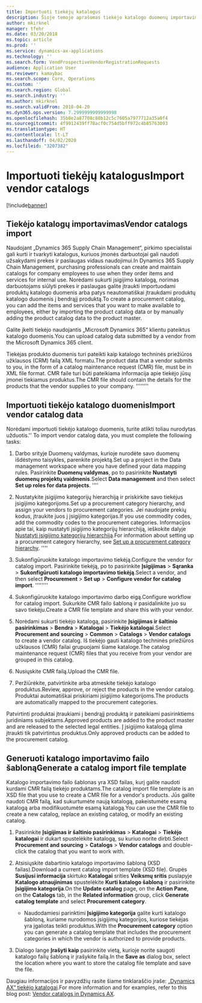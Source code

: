 ```yaml
---
title: Importuoti tiekėjų katalogus
description: Šioje temoje aprašomas tiekėjo katalogo duomenų importavimo procesas.
author: mkirknel
manager: tfehr
ms.date: 03/20/2018
ms.topic: article
ms.prod: ''
ms.service: dynamics-ax-applications
ms.technology: ''
ms.search.form: VendProspectiveVendorRegistrationRequests
audience: Application User
ms.reviewer: kamaybac
ms.search.scope: Core, Operations
ms.custom: ''
ms.search.region: Global
ms.search.industry: ''
ms.author: mkirknel
ms.search.validFrom: 2018-04-20
ms.dyn365.ops.version: 7.2999999999999998
ms.openlocfilehash: 35b8e2a87708c88b12c5c7605a7977712a35a0f4
ms.sourcegitcommit: 4f9912439ff78acf0c754d5bff972c4b85763093
ms.translationtype: HT
ms.contentlocale: lt-LT
ms.lasthandoff: 04/02/2020
ms.locfileid: "3207382"
---
```

# <a name="import-vendor-catalogs"></a><span data-ttu-id="6dde1-103">Importuoti tiekėjų katalogus</span><span class="sxs-lookup"><span data-stu-id="6dde1-103">Import vendor catalogs</span></span>
[!include[banner](../includes/banner.md)]

## <a name="vendor-catalogs-import"></a><span data-ttu-id="6dde1-104">Tiekėjo katalogų importavimas</span><span class="sxs-lookup"><span data-stu-id="6dde1-104">Vendor catalogs import</span></span>

<span data-ttu-id="6dde1-105">Naudojant „Dynamics 365 Supply Chain Management“, pirkimo specialistai gali kurti ir tvarkyti katalogus, kuriuos įmonės darbuotojai gali naudoti užsakydami prekes ir paslaugas vidaus naudojimui.</span><span class="sxs-lookup"><span data-stu-id="6dde1-105">In Dynamics 365 Supply Chain Management, purchasing professionals can create and maintain catalogs for company employees to use when they order items and services for internal use.</span></span> <span data-ttu-id="6dde1-106">Norėdami sukurti įsigijimo katalogą, norimas darbuotojams siūlyti prekes ir paslaugas galite įtraukti importuodami produktų katalogo duomenis arba patys neautomatiškai įtraukdami produktų katalogo duomenis į bendrąjį produktą.</span><span class="sxs-lookup"><span data-stu-id="6dde1-106">To create a procurement catalog, you can add the items and services that you want to make available to employees, either by importing the product catalog data or by manually adding the product catalog data to the product master.</span></span> 

<span data-ttu-id="6dde1-107">Galite įkelti tiekėjo naudojantis „Microsoft Dynamics 365“ klientu pateiktus katalogo duomenis.</span><span class="sxs-lookup"><span data-stu-id="6dde1-107">You can upload catalog data submitted by a vendor from the Microsoft Dynamics 365 client.</span></span>

<span data-ttu-id="6dde1-108">Tiekėjas produkto duomenis turi pateikti kaip katalogo techninės priežiūros užklausos (CRM) failą XML formatu.</span><span class="sxs-lookup"><span data-stu-id="6dde1-108">The product data that a vendor submits to you, in the form of a catalog maintenance request (CMR) file, must be in XML file format.</span></span> <span data-ttu-id="6dde1-109">CMR faile turi būti pateikiama informacija apie tiekėjo jūsų įmonei tiekiamus produktus.</span><span class="sxs-lookup"><span data-stu-id="6dde1-109">The CMR file should contain the details for the products that the vendor supplies to your company.</span></span>
<span data-ttu-id="6dde1-110">''''</span><span class="sxs-lookup"><span data-stu-id="6dde1-110">''''</span></span>
## <a name="import-vendor-catalog-data"></a><span data-ttu-id="6dde1-111">Importuoti tiekėjo katalogo duomenis</span><span class="sxs-lookup"><span data-stu-id="6dde1-111">Import vendor catalog data</span></span>
<span data-ttu-id="6dde1-112">Norėdami importuoti tiekėjo katalogo duomenis, turite atlikti toliau nurodytas užduotis.</span><span class="sxs-lookup"><span data-stu-id="6dde1-112">'' To import vendor catalog data, you must complete the following tasks:</span></span>

1.  <span data-ttu-id="6dde1-113">Darbo srityje Duomenų valdymas, kurioje nurodėte savo duomenų išdėstymo taisykles, parenkite projektą.</span><span class="sxs-lookup"><span data-stu-id="6dde1-113">Set up a project in the Data management workspace where you have defined your data mapping rules.</span></span> <span data-ttu-id="6dde1-114">Pasirinkite **Duomenų valdymas**, po to pasirinkite **Nustatyti duomenų projektų vaidmenis**.</span><span class="sxs-lookup"><span data-stu-id="6dde1-114">Select **Data management** and then select **Set up roles for data projects**.</span></span> 
    <span data-ttu-id="6dde1-115">''</span><span class="sxs-lookup"><span data-stu-id="6dde1-115">''</span></span>
2.  <span data-ttu-id="6dde1-116">Nustatykite įsigijimo kategorijų hierarchiją ir priskirkite savo tiekėjus įsigijimo kategorijoms.</span><span class="sxs-lookup"><span data-stu-id="6dde1-116">Set up a procurement category hierarchy, and assign your vendors to procurement categories.</span></span> <span data-ttu-id="6dde1-117">Jei naudojate prekių kodus, įtraukite juos į įsigijimo kategorijas.</span><span class="sxs-lookup"><span data-stu-id="6dde1-117">If you use commodity codes, add the commodity codes to the procurement categories.</span></span> <span data-ttu-id="6dde1-118">Informacijos apie tai, kaip nustatyti įsigijimo kategorijų hierarchiją, ieškokite dalyje [Nustatyti įsigijimo kategorijų hierarchiją](../procurement/tasks/set-up-procurement-category-hierarchy.md).</span><span class="sxs-lookup"><span data-stu-id="6dde1-118">For information about setting up a procurement category hierarchy, see [Set up a procurement category hierarchy](../procurement/tasks/set-up-procurement-category-hierarchy.md).</span></span>
    <span data-ttu-id="6dde1-119">''</span><span class="sxs-lookup"><span data-stu-id="6dde1-119">''</span></span>
3.  <span data-ttu-id="6dde1-120">Sukonfigūruokite katalogo importavimo tiekėją.</span><span class="sxs-lookup"><span data-stu-id="6dde1-120">Configure the vendor for catalog import.</span></span> <span data-ttu-id="6dde1-121">Pasirinkite tiekėją, po to pasirinkite **Įsigijimas** > **Sąranka** > **Sukonfigūruoti katalogo importavimo tiekėją**.</span><span class="sxs-lookup"><span data-stu-id="6dde1-121">Select a vendor, and then select **Procurement** > **Set up** > **Configure vendor for catalog import**.</span></span>
<span data-ttu-id="6dde1-122">''''</span><span class="sxs-lookup"><span data-stu-id="6dde1-122">''''</span></span>
4.  <span data-ttu-id="6dde1-123">Sukonfigūruokite katalogo importavimo darbo eigą.</span><span class="sxs-lookup"><span data-stu-id="6dde1-123">Configure workflow for catalog import.</span></span> <span data-ttu-id="6dde1-124">Sukurkite CMR failo šabloną ir pasidalinkite juo su savo tiekėju.</span><span class="sxs-lookup"><span data-stu-id="6dde1-124">Create a CMR file template and share this with your vendor.</span></span>

5.  <span data-ttu-id="6dde1-125">Norėdami sukurti tiekėjo katalogą, pasirinkite **Įsigijimas ir šaltinio pasirinkimas** \> **Bendra** \> **Katalogai** \> **Tiekėjo katalogai**.</span><span class="sxs-lookup"><span data-stu-id="6dde1-125">Select **Procurement and sourcing** \> **Common** \> **Catalogs** \> **Vendor catalogs** to create a vendor catalog.</span></span> <span data-ttu-id="6dde1-126">Iš tiekėjo gauti katalogo techninės priežiūros užklausos (CMR) failai grupuojami šiame kataloge.</span><span class="sxs-lookup"><span data-stu-id="6dde1-126">The catalog maintenance request (CMR) files that you receive from your vendor are grouped in this catalog.</span></span> 

6.  <span data-ttu-id="6dde1-127">Nusiųskite CMR failą.</span><span class="sxs-lookup"><span data-stu-id="6dde1-127">Upload the CMR file.</span></span>

7.  <span data-ttu-id="6dde1-128">Peržiūrėkite, patvirtinkite arba atmeskite tiekėjo katalogo produktus.</span><span class="sxs-lookup"><span data-stu-id="6dde1-128">Review, approve, or reject the products in the vendor catalog.</span></span> <span data-ttu-id="6dde1-129">Produktai automatiškai priskiriami įsigijimo kategorijoms.</span><span class="sxs-lookup"><span data-stu-id="6dde1-129">The products are automatically mapped to the procurement categories.</span></span> 
    
<span data-ttu-id="6dde1-130">Patvirtinti produktai įtraukiami į bendrąjį produktą ir pateikiami pasirinktiems juridiniams subjektams.</span><span class="sxs-lookup"><span data-stu-id="6dde1-130">Approved products are added to the product master and are released to the selected legal entities.</span></span> <span data-ttu-id="6dde1-131">Į įsigijimo katalogą glima įtraukti tik patvirtintus produktus.</span><span class="sxs-lookup"><span data-stu-id="6dde1-131">Only approved products can be added to the procurement catalog.</span></span>

## <a name="generate-a-catalog-import-file-template"></a><span data-ttu-id="6dde1-132">Generuoti katalogo importavimo failo šabloną</span><span class="sxs-lookup"><span data-stu-id="6dde1-132">Generate a catalog import file template</span></span>

<span data-ttu-id="6dde1-133">Katalogo importavimo failo šablonas yra XSD failas, kurį galite naudoti kurdami CMR failą tiekėjo produktams.</span><span class="sxs-lookup"><span data-stu-id="6dde1-133">The catalog import file template is an XSD file that you use to create a CMR file for a vendor's products.</span></span> <span data-ttu-id="6dde1-134">Jūs galite naudoti CMR failą, kad sukurtumėte naują katalogą, pakeistumėte esamą katalogą arba modifikuotumėte esamą katalogą.</span><span class="sxs-lookup"><span data-stu-id="6dde1-134">You can use the CMR file to create a new catalog, replace an existing catalog, or modify an existing catalog.</span></span>

1.  <span data-ttu-id="6dde1-135">Pasirinkite **Įsigijimas ir šaltinio pasirinkimas** \> **Katalogai** \> **Tiekėjo katalogai** ir dukart spustelėkite katalogą, su kuriuo norite dirbti.</span><span class="sxs-lookup"><span data-stu-id="6dde1-135">Select **Procurement and sourcing** \> **Catalogs** \> **Vendor catalogs** and double-click the catalog that you want to work with.</span></span>

2.  <span data-ttu-id="6dde1-136">Atsisiųskite dabartinio katalogo importavimo šabloną (XSD failas).</span><span class="sxs-lookup"><span data-stu-id="6dde1-136">Download a current catalog import template (XSD file).</span></span> <span data-ttu-id="6dde1-137">Grupės **Susijusi informacija** skirtuko **Katalogai** srities **Veiksmų sritis** puslapyje **Katalogo atnaujinimas** spustelėkite **Kurti katalogo šabloną** ir pasirinkite **Įsigijimo kategorija**.</span><span class="sxs-lookup"><span data-stu-id="6dde1-137">On the **Update catalog** page, on the **Action Pane**, on the **Catalogs** tab, in the **Related information** group, click **Generate catalog template** and select **Procurement category**.</span></span>

    -   <span data-ttu-id="6dde1-138">Naudodamiesi parinktimi **Įsigijimo kategorija** galite kurti katalogo šabloną, kuriame nurodomos įsigijimų kategorijos, kuriose tiekėjas yra įgaliotas teikti produktus.</span><span class="sxs-lookup"><span data-stu-id="6dde1-138">With the **Procurement category** option you can generate a catalog template that includes the procurement categories in which the vendor is authorized to provide products.</span></span>

3. <span data-ttu-id="6dde1-139">Dialogo lange **Įrašyti kaip** pasirinkite vietą, kurioje norite saugoti katalogo failų šabloną ir įrašykite failą.</span><span class="sxs-lookup"><span data-stu-id="6dde1-139">In the **Save as** dialog box, select the location where you want to store the catalog file template and save the file.</span></span>

<span data-ttu-id="6dde1-140">Daugiau informacijos ir pavyzdžių rasite šiame tinklaraščio įraše: [„Dynamics AX“ tiekėjo katalogai](https://blogs.msdn.microsoft.com/dynamicsaxscm/2016/05/25/vendor-catalogs-in-dynamics-ax/).</span><span class="sxs-lookup"><span data-stu-id="6dde1-140">For more information and for examples, refer to this blog post: [Vendor catalogs in Dynamics AX](https://blogs.msdn.microsoft.com/dynamicsaxscm/2016/05/25/vendor-catalogs-in-dynamics-ax/).</span></span>
